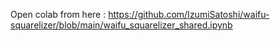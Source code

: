 Open colab from here : https://github.com/IzumiSatoshi/waifu-squarelizer/blob/main/waifu_squarelizer_shared.ipynb
